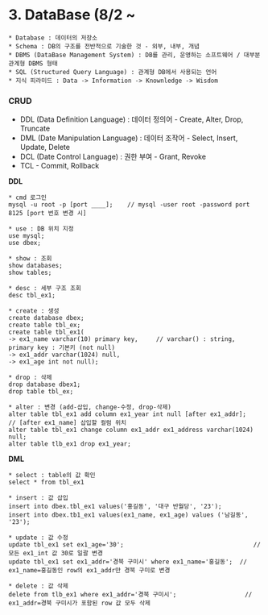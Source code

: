 # 3. DataBase (8/2 ~
```
* Database : 데이터의 저장소
* Schema : DB의 구조를 전반적으로 기술한 것 - 외부, 내부, 개념
* DBMS (DataBase Management System) : DB를 관리, 운영하는 소프트웨어 / 대부분 관계형 DBMS 형태  
* SQL (Structured Query Language) : 관계형 DB에서 사용되는 언어
* 지식 피라미드 : Data -> Information -> Knownledge -> Wisdom
```
### CRUD
* DDL (Data Definition Language) : 데이터 정의어 - Create, Alter, Drop, Truncate
* DML (Date Manipulation Language) : 데이터 조작어 - Select, Insert, Update, Delete
* DCL (Date Control Language) : 권한 부여 - Grant, Revoke
* TCL - Commit, Rollback

**DDL**

```
* cmd 로그인
mysql -u root -p [port ____];    // mysql -user root -password port 8125 [port 번호 변경 시]

* use : DB 위치 지정
use mysql;
use dbex; 

* show : 조회
show databases;
show tables;

* desc : 세부 구조 조회
desc tbl_ex1;

* create : 생성
create database dbex;
create table tbl_ex;
create table tbl_ex1(
-> ex1_name varchar(10) primary key,     // varchar() : string,       primary key : 기본키 (not null)
-> ex1_addr varchar(1024) null,
-> ex1_age int not null);

* drop : 삭제
drop database dbex1;
drop table tbl_ex;

* alter : 변경 (add-삽입, change-수정, drop-삭제)
alter table tbl_ex1 add column ex1_year int null [after ex1_addr];      // [after ex1_name] 삽입할 컬럼 위치
alter table tbl_ex1 change column ex1_addr ex1_address varchar(1024) null;
alter table tlb_ex1 drop ex1_year;
```

**DML**

```
* select : table의 값 확인
select * from tbl_ex1

* insert : 값 삽입
insert into dbex.tbl_ex1 values('홍길동', '대구 반월당', '23');
insert into dbex.tb1_ex1 values(ex1_name, ex1_age) values ('남길동', '23');

* update : 값 수정
update tbl_ex1 set ex1_age='30';                                    // 모든 ex1_int 값 30로 일괄 변경
update tbl_ex1 set ex1_addr='경북 구미시' where ex1_name='홍길동';  // ex1_name=홍길동인 row의 ex1_addr만 경북 구미로 변경

* delete : 값 삭제
delete from tlb_ex1 where ex1_addr='경북 구미시';                   // ex1_addr=경북 구미시가 포함된 row 값 모두 삭제      
```
